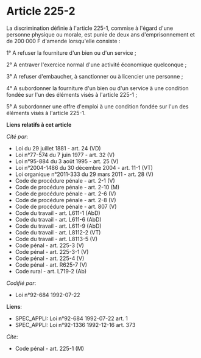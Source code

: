 # Article 225-2

La discrimination définie à l'article 225-1, commise à l'égard d'une personne physique ou morale, est punie de deux ans
d'emprisonnement et de 200 000 F d'amende lorsqu'elle consiste :

1° A refuser la fourniture d'un bien ou d'un service ;

2° A entraver l'exercice normal d'une activité économique quelconque ;

3° A refuser d'embaucher, à sanctionner ou à licencier une personne ;

4° A subordonner la fourniture d'un bien ou d'un service à une condition fondée sur l'un des éléments visés à l'article
225-1 ;

5° A subordonner une offre d'emploi à une condition fondée sur l'un des éléments visés à l'article 225-1.

**Liens relatifs à cet article**

_Cité par_:

  - Loi du 29 juillet 1881 - art. 24 (VD)
  - Loi n°77-574 du 7 juin 1977 - art. 32 (V)
  - Loi n°95-884 du 3 août 1995 - art. 25 (V)
  - Loi n°2004-1486 du 30 décembre 2004 - art. 11-1 (VT)
  - Loi organique n°2011-333 du 29 mars 2011 - art. 28 (V)
  - Code de procédure pénale - art. 2-1 (V)
  - Code de procédure pénale - art. 2-10 (M)
  - Code de procédure pénale - art. 2-6 (V)
  - Code de procédure pénale - art. 2-8 (V)
  - Code de procédure pénale - art. 807 (V)
  - Code du travail - art. L611-1 (AbD)
  - Code du travail - art. L611-6 (AbD)
  - Code du travail - art. L611-9 (AbD)
  - Code du travail - art. L8112-2 (VT)
  - Code du travail - art. L8113-5 (V)
  - Code pénal - art. 225-3 (V)
  - Code pénal - art. 225-3-1 (V)
  - Code pénal - art. 225-4 (V)
  - Code pénal - art. R625-7 (V)
  - Code rural - art. L719-2 (Ab)

_Codifié par_:

  - Loi n°92-684 1992-07-22

**Liens**:

  - SPEC_APPLI: Loi n°92-684 1992-07-22 art. 1
  - SPEC_APPLI: Loi n°92-1336 1992-12-16 art. 373

_Cite_:

  - Code pénal - art. 225-1 (M)
